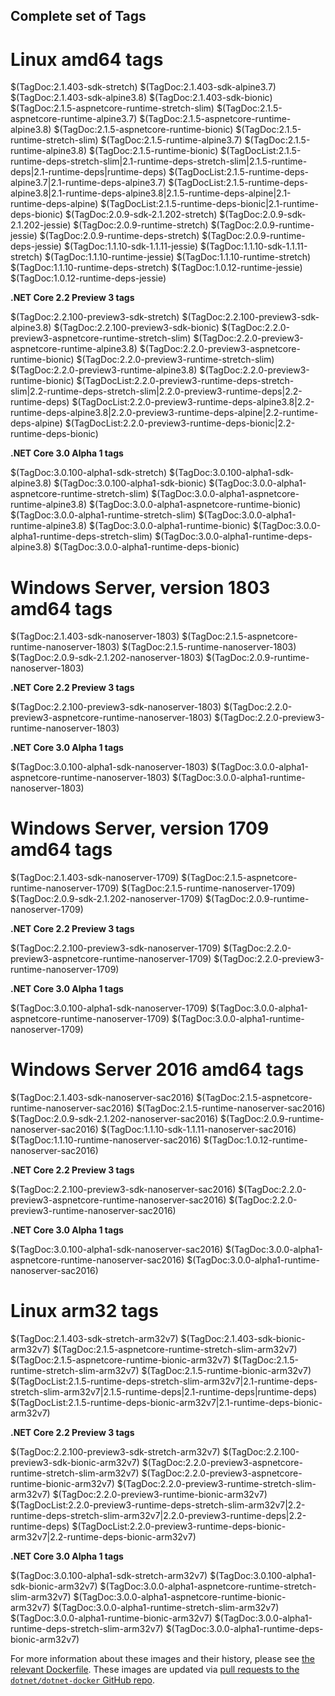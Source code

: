 ## Complete set of Tags

# Linux amd64 tags

$(TagDoc:2.1.403-sdk-stretch)
$(TagDoc:2.1.403-sdk-alpine3.7)
$(TagDoc:2.1.403-sdk-alpine3.8)
$(TagDoc:2.1.403-sdk-bionic)
$(TagDoc:2.1.5-aspnetcore-runtime-stretch-slim)
$(TagDoc:2.1.5-aspnetcore-runtime-alpine3.7)
$(TagDoc:2.1.5-aspnetcore-runtime-alpine3.8)
$(TagDoc:2.1.5-aspnetcore-runtime-bionic)
$(TagDoc:2.1.5-runtime-stretch-slim)
$(TagDoc:2.1.5-runtime-alpine3.7)
$(TagDoc:2.1.5-runtime-alpine3.8)
$(TagDoc:2.1.5-runtime-bionic)
$(TagDocList:2.1.5-runtime-deps-stretch-slim|2.1-runtime-deps-stretch-slim|2.1.5-runtime-deps|2.1-runtime-deps|runtime-deps)
$(TagDocList:2.1.5-runtime-deps-alpine3.7|2.1-runtime-deps-alpine3.7)
$(TagDocList:2.1.5-runtime-deps-alpine3.8|2.1-runtime-deps-alpine3.8|2.1.5-runtime-deps-alpine|2.1-runtime-deps-alpine)
$(TagDocList:2.1.5-runtime-deps-bionic|2.1-runtime-deps-bionic)
$(TagDoc:2.0.9-sdk-2.1.202-stretch)
$(TagDoc:2.0.9-sdk-2.1.202-jessie)
$(TagDoc:2.0.9-runtime-stretch)
$(TagDoc:2.0.9-runtime-jessie)
$(TagDoc:2.0.9-runtime-deps-stretch)
$(TagDoc:2.0.9-runtime-deps-jessie)
$(TagDoc:1.1.10-sdk-1.1.11-jessie)
$(TagDoc:1.1.10-sdk-1.1.11-stretch)
$(TagDoc:1.1.10-runtime-jessie)
$(TagDoc:1.1.10-runtime-stretch)
$(TagDoc:1.1.10-runtime-deps-stretch)
$(TagDoc:1.0.12-runtime-jessie)
$(TagDoc:1.0.12-runtime-deps-jessie)

**.NET Core 2.2 Preview 3 tags**

$(TagDoc:2.2.100-preview3-sdk-stretch)
$(TagDoc:2.2.100-preview3-sdk-alpine3.8)
$(TagDoc:2.2.100-preview3-sdk-bionic)
$(TagDoc:2.2.0-preview3-aspnetcore-runtime-stretch-slim)
$(TagDoc:2.2.0-preview3-aspnetcore-runtime-alpine3.8)
$(TagDoc:2.2.0-preview3-aspnetcore-runtime-bionic)
$(TagDoc:2.2.0-preview3-runtime-stretch-slim)
$(TagDoc:2.2.0-preview3-runtime-alpine3.8)
$(TagDoc:2.2.0-preview3-runtime-bionic)
$(TagDocList:2.2.0-preview3-runtime-deps-stretch-slim|2.2-runtime-deps-stretch-slim|2.2.0-preview3-runtime-deps|2.2-runtime-deps)
$(TagDocList:2.2.0-preview3-runtime-deps-alpine3.8|2.2-runtime-deps-alpine3.8|2.2.0-preview3-runtime-deps-alpine|2.2-runtime-deps-alpine)
$(TagDocList:2.2.0-preview3-runtime-deps-bionic|2.2-runtime-deps-bionic)

**.NET Core 3.0 Alpha 1 tags**

$(TagDoc:3.0.100-alpha1-sdk-stretch)
$(TagDoc:3.0.100-alpha1-sdk-alpine3.8)
$(TagDoc:3.0.100-alpha1-sdk-bionic)
$(TagDoc:3.0.0-alpha1-aspnetcore-runtime-stretch-slim)
$(TagDoc:3.0.0-alpha1-aspnetcore-runtime-alpine3.8)
$(TagDoc:3.0.0-alpha1-aspnetcore-runtime-bionic)
$(TagDoc:3.0.0-alpha1-runtime-stretch-slim)
$(TagDoc:3.0.0-alpha1-runtime-alpine3.8)
$(TagDoc:3.0.0-alpha1-runtime-bionic)
$(TagDoc:3.0.0-alpha1-runtime-deps-stretch-slim)
$(TagDoc:3.0.0-alpha1-runtime-deps-alpine3.8)
$(TagDoc:3.0.0-alpha1-runtime-deps-bionic)

# Windows Server, version 1803 amd64 tags

$(TagDoc:2.1.403-sdk-nanoserver-1803)
$(TagDoc:2.1.5-aspnetcore-runtime-nanoserver-1803)
$(TagDoc:2.1.5-runtime-nanoserver-1803)
$(TagDoc:2.0.9-sdk-2.1.202-nanoserver-1803)
$(TagDoc:2.0.9-runtime-nanoserver-1803)

**.NET Core 2.2 Preview 3 tags**

$(TagDoc:2.2.100-preview3-sdk-nanoserver-1803)
$(TagDoc:2.2.0-preview3-aspnetcore-runtime-nanoserver-1803)
$(TagDoc:2.2.0-preview3-runtime-nanoserver-1803)

**.NET Core 3.0 Alpha 1 tags**

$(TagDoc:3.0.100-alpha1-sdk-nanoserver-1803)
$(TagDoc:3.0.0-alpha1-aspnetcore-runtime-nanoserver-1803)
$(TagDoc:3.0.0-alpha1-runtime-nanoserver-1803)

# Windows Server, version 1709 amd64 tags

$(TagDoc:2.1.403-sdk-nanoserver-1709)
$(TagDoc:2.1.5-aspnetcore-runtime-nanoserver-1709)
$(TagDoc:2.1.5-runtime-nanoserver-1709)
$(TagDoc:2.0.9-sdk-2.1.202-nanoserver-1709)
$(TagDoc:2.0.9-runtime-nanoserver-1709)

**.NET Core 2.2 Preview 3 tags**

$(TagDoc:2.2.100-preview3-sdk-nanoserver-1709)
$(TagDoc:2.2.0-preview3-aspnetcore-runtime-nanoserver-1709)
$(TagDoc:2.2.0-preview3-runtime-nanoserver-1709)

**.NET Core 3.0 Alpha 1 tags**

$(TagDoc:3.0.100-alpha1-sdk-nanoserver-1709)
$(TagDoc:3.0.0-alpha1-aspnetcore-runtime-nanoserver-1709)
$(TagDoc:3.0.0-alpha1-runtime-nanoserver-1709)

# Windows Server 2016 amd64 tags

$(TagDoc:2.1.403-sdk-nanoserver-sac2016)
$(TagDoc:2.1.5-aspnetcore-runtime-nanoserver-sac2016)
$(TagDoc:2.1.5-runtime-nanoserver-sac2016)
$(TagDoc:2.0.9-sdk-2.1.202-nanoserver-sac2016)
$(TagDoc:2.0.9-runtime-nanoserver-sac2016)
$(TagDoc:1.1.10-sdk-1.1.11-nanoserver-sac2016)
$(TagDoc:1.1.10-runtime-nanoserver-sac2016)
$(TagDoc:1.0.12-runtime-nanoserver-sac2016)

**.NET Core 2.2 Preview 3 tags**

$(TagDoc:2.2.100-preview3-sdk-nanoserver-sac2016)
$(TagDoc:2.2.0-preview3-aspnetcore-runtime-nanoserver-sac2016)
$(TagDoc:2.2.0-preview3-runtime-nanoserver-sac2016)

**.NET Core 3.0 Alpha 1 tags**

$(TagDoc:3.0.100-alpha1-sdk-nanoserver-sac2016)
$(TagDoc:3.0.0-alpha1-aspnetcore-runtime-nanoserver-sac2016)
$(TagDoc:3.0.0-alpha1-runtime-nanoserver-sac2016)

# Linux arm32 tags

$(TagDoc:2.1.403-sdk-stretch-arm32v7)
$(TagDoc:2.1.403-sdk-bionic-arm32v7)
$(TagDoc:2.1.5-aspnetcore-runtime-stretch-slim-arm32v7)
$(TagDoc:2.1.5-aspnetcore-runtime-bionic-arm32v7)
$(TagDoc:2.1.5-runtime-stretch-slim-arm32v7)
$(TagDoc:2.1.5-runtime-bionic-arm32v7)
$(TagDocList:2.1.5-runtime-deps-stretch-slim-arm32v7|2.1-runtime-deps-stretch-slim-arm32v7|2.1.5-runtime-deps|2.1-runtime-deps|runtime-deps)
$(TagDocList:2.1.5-runtime-deps-bionic-arm32v7|2.1-runtime-deps-bionic-arm32v7)

**.NET Core 2.2 Preview 3 tags**

$(TagDoc:2.2.100-preview3-sdk-stretch-arm32v7)
$(TagDoc:2.2.100-preview3-sdk-bionic-arm32v7)
$(TagDoc:2.2.0-preview3-aspnetcore-runtime-stretch-slim-arm32v7)
$(TagDoc:2.2.0-preview3-aspnetcore-runtime-bionic-arm32v7)
$(TagDoc:2.2.0-preview3-runtime-stretch-slim-arm32v7)
$(TagDoc:2.2.0-preview3-runtime-bionic-arm32v7)
$(TagDocList:2.2.0-preview3-runtime-deps-stretch-slim-arm32v7|2.2-runtime-deps-stretch-slim-arm32v7|2.2.0-preview3-runtime-deps|2.2-runtime-deps)
$(TagDocList:2.2.0-preview3-runtime-deps-bionic-arm32v7|2.2-runtime-deps-bionic-arm32v7)

**.NET Core 3.0 Alpha 1 tags**

$(TagDoc:3.0.100-alpha1-sdk-stretch-arm32v7)
$(TagDoc:3.0.100-alpha1-sdk-bionic-arm32v7)
$(TagDoc:3.0.0-alpha1-aspnetcore-runtime-stretch-slim-arm32v7)
$(TagDoc:3.0.0-alpha1-aspnetcore-runtime-bionic-arm32v7)
$(TagDoc:3.0.0-alpha1-runtime-stretch-slim-arm32v7)
$(TagDoc:3.0.0-alpha1-runtime-bionic-arm32v7)
$(TagDoc:3.0.0-alpha1-runtime-deps-stretch-slim-arm32v7)
$(TagDoc:3.0.0-alpha1-runtime-deps-bionic-arm32v7)

For more information about these images and their history, please see [the relevant Dockerfile](https://github.com/dotnet/dotnet-docker/search?utf8=%E2%9C%93&q=FROM&type=Code). These images are updated via [pull requests to the `dotnet/dotnet-docker` GitHub repo](https://github.com/dotnet/dotnet-docker/pulls).
